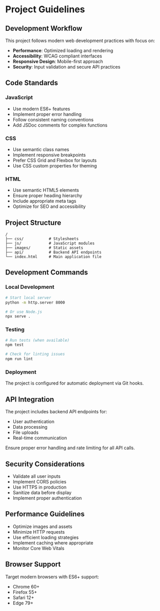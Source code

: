 # Project Guidelines

## Development Workflow

This project follows modern web development practices with focus on:
- **Performance**: Optimized loading and rendering
- **Accessibility**: WCAG compliant interfaces
- **Responsive Design**: Mobile-first approach
- **Security**: Input validation and secure API practices

## Code Standards

### JavaScript
- Use modern ES6+ features
- Implement proper error handling
- Follow consistent naming conventions
- Add JSDoc comments for complex functions

### CSS
- Use semantic class names
- Implement responsive breakpoints
- Prefer CSS Grid and Flexbox for layouts
- Use CSS custom properties for theming

### HTML
- Use semantic HTML5 elements
- Ensure proper heading hierarchy
- Include appropriate meta tags
- Optimize for SEO and accessibility

## Project Structure

```
/
├── css/           # Stylesheets
├── js/            # JavaScript modules
├── images/        # Static assets
├── api/           # Backend API endpoints
└── index.html     # Main application file
```

## Development Commands

### Local Development
```bash
# Start local server
python -m http.server 8000

# Or use Node.js
npx serve .
```

### Testing
```bash
# Run tests (when available)
npm test

# Check for linting issues
npm run lint
```

### Deployment
The project is configured for automatic deployment via Git hooks.

## API Integration

The project includes backend API endpoints for:
- User authentication
- Data processing
- File uploads
- Real-time communication

Ensure proper error handling and rate limiting for all API calls.

## Security Considerations

- Validate all user inputs
- Implement CORS policies
- Use HTTPS in production
- Sanitize data before display
- Implement proper authentication

## Performance Guidelines

- Optimize images and assets
- Minimize HTTP requests
- Use efficient loading strategies
- Implement caching where appropriate
- Monitor Core Web Vitals

## Browser Support

Target modern browsers with ES6+ support:
- Chrome 60+
- Firefox 55+
- Safari 12+
- Edge 79+
